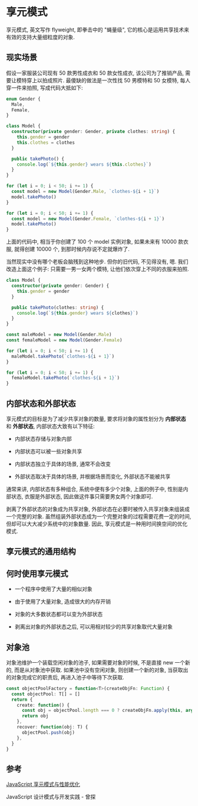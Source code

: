 # 享元模式

享元模式, 英文写作 flyweight, 即拳击中的 "蝇量级", 它的核心是运用共享技术来有效的支持大量细粒度的对象.

## 现实场景

假设一家服装公司现有 50 款男性成衣和 50 款女性成衣, 该公司为了推销产品, 需要让模特穿上以拍成照片. 最傻缺的做法是一次性找 50 男模特和 50 女模特, 每人穿一件来拍照, 写成代码大抵如下:

```ts
enum Gender {
  Male,
  Female,
}

class Model {
  constructor(private gender: Gender, private clothes: string) {
    this.gender = gender
    this.clothes = clothes
  }

  public takePhoto() {
    console.log(`${this.gender} wears ${this.clothes}`)
  }
}

for (let i = 0; i < 50; i += 1) {
  const model = new Model(Gender.Male, `clothes-${i + 1}`)
  model.takePhoto()
}

for (let i = 0; i < 50; i += 1) {
  const model = new Model(Gender.Female, `clothes-${i + 1}`)
  model.takePhoto()
}
```

上面的代码中, 相当于你创建了 100 个 model 实例对象, 如果未来有 10000 款衣服, 就得创建 10000 个, 到那时候内存说不定就爆炸了.

当然现实中没有哪个老板会脑残到这种地步. 但你的旧代码, 不见得没有, 嗯. 我们改造上面这个例子: 只需要一男一女两个模特, 让他们依次穿上不同的衣服来拍照.

```ts
class Model {
  constructor(private gender: Gender) {
    this.gender = gender
  }

  public takePhoto(clothes: string) {
    console.log(`${this.gender} wears ${clothes}`)
  }
}

const maleModel = new Model(Gender.Male)
const femaleModel = new Model(Gender.Female)

for (let i = 0; i < 50; i += 1) {
  maleModel.takePhoto(`clothes-${i + 1}`)
}

for (let i = 0; i < 50; i += 1) {
  femaleModel.takePhoto(`clothes-${i + 1}`)
}
```

## 内部状态和外部状态

享元模式的目标是为了减少共享对象的数量, 要求将对象的属性划分为 **内部状态** 和 **外部状态**, 内部状态大致有以下特征:

- 内部状态存储与对象内部

- 内部状态可以被一些对象共享

- 内部状态独立于具体的场景, 通常不会改变

- 外部状态取决于具体的场景, 并根据场景而变化, 外部状态不能被共享

通常来讲, 内部状态有多种组合, 系统中便有多少个对象, 上面的例子中, 性别是内部状态, 衣服是外部状态, 因此做这件事只需要男女两个对象即可.

剥离了外部状态的对象成为共享对象, 外部状态在必要时被传入共享对象来组装成一个完整的对象. 虽然组装外部状态成为一个完整对象的过程需要花费一定的时间, 但却可以大大减少系统中的对象数量. 因此, 享元模式是一种用时间换空间的优化模式.

## 享元模式的通用结构

## 何时使用享元模式

- 一个程序中使用了大量的相似对象

- 由于使用了大量对象, 造成很大的内存开销

- 对象的大多数状态都可以变为外部状态

- 剥离出对象的外部状态之后, 可以用相对较少的共享对象取代大量对象

## 对象池

对象池维护一个装载空闲对象的池子, 如果需要对象的时候, 不是直接 new 一个新的, 而是从对象池中获取. 如果池中没有空闲对象, 则创建一个新的对象, 当获取出的对象完成它的职责后, 再进入池子中等待下次获取.

```ts
const objectPoolFactory = function<T>(createObjFn: Function) {
  const objectPool: T[] = []
  return {
    create: function() {
      const obj = objectPool.length === 0 ? createObjFn.apply(this, arguments) : objectPool.shift()
      return obj
    },
    recover: function(obj: T) {
      objectPool.push(obj)
    },
  }
}
```

## 参考

[JavaScript 享元模式与性能优化](https://www.jianshu.com/p/536e1f6d0607)

JavaScript 设计模式与开发实践 - 曾探
